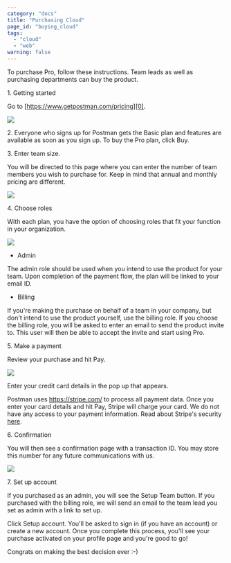 ```yaml
---
category: "docs"
title: "Purchasing Cloud"
page_id: "buying_cloud"
tags: 
  - "cloud"
  - "web"
warning: false
---
```

To purchase Pro, follow these instructions. Team leads as well as purchasing departments can buy the product.

1\. Getting started

Go to [https://www.getpostman.com/pricing][0].

[![](https://www.getpostman.com/img/v1/docs/buying_cloud/buying_cloud_1.png)
][1]

2\. Everyone who signs up for Postman gets the Basic plan and features are available as soon as you sign up. To buy the Pro plan, click Buy.

3\. Enter team size.

You will be directed to this page where you can enter the number of team members you wish to purchase for. Keep in mind that annual and monthly pricing are different.

[![](https://www.getpostman.com/img/v1/docs/buying_cloud/buying_cloud_2.png)
][2]

4\. Choose roles

With each plan, you have the option of choosing roles that fit your function in your organization.

[![](https://www.getpostman.com/img/v1/docs/buying_cloud/buying_cloud_3.png)
][3]

* Admin

The admin role should be used when you intend to use the product for your team. Upon completion of the payment flow, the plan will be linked to your email ID.
* Billing

If you're making the purchase on behalf of a team in your company, but don't intend to use the product yourself, use the billing role. If you choose the billing role, you will be asked to enter an email to send the product invite to. This user will then be able to accept the invite and start using Pro.

5\. Make a payment

Review your purchase and hit Pay.

[![](https://www.getpostman.com/img/v1/docs/buying_cloud/buying_cloud_4.png)
][4]

Enter your credit card details in the pop up that appears.

Postman uses https://stripe.com/ to process all payment data. Once you enter your card details and hit Pay, Stripe will charge your card. We do not have any access to your payment information. Read about Stripe's security [here][5].

6\. Confirmation

You will then see a confirmation page with a transaction ID. You may store this number for any future communications with us.

[![](https://www.getpostman.com/img/v1/docs/buying_cloud/buying_cloud_5.png)
][6]

7\. Set up account

If you purchased as an admin, you will see the Setup Team button. If you purchased with the billing role, we will send an email to the team lead you set as admin with a link to set up.

Click Setup account. You'll be asked to sign in (if you have an account) or create a new account. Once you complete this process, you'll see your purchase activated on your profile page and you're good to go! 

Congrats on making the best decision ever :-)


[0]: https://www.getpostman.com/pricing
[1]: https://www.getpostman.com/img/v1/docs/buying_cloud/buying_cloud_1.png
[2]: https://www.getpostman.com/img/v1/docs/buying_cloud/buying_cloud_2.png
[3]: https://www.getpostman.com/img/v1/docs/buying_cloud/buying_cloud_3.png
[4]: https://www.getpostman.com/img/v1/docs/buying_cloud/buying_cloud_4.png
[5]: https://stripe.com/help/security
[6]: https://www.getpostman.com/img/v1/docs/buying_cloud/buying_cloud_5.png
